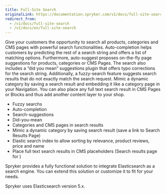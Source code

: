 ```yaml
---
title: Full-Site Search
originalLink: https://documentation.spryker.com/v1/docs/full-site-search
redirect_from:
  - /v1/docs/full-site-search
  - /v1/docs/en/full-site-search
---
```


Give your customers the opportunity to search all products, categories and CMS pages with powerful search functionalities. Auto-completion helps customers by predicting the rest of a search string and offers a list of matching options. Furthermore, auto-suggest proposes on-the-fly page suggestions for products, categories or CMS Pages. The search also includes a “did you mean” suggestions plugin that offers typo corrections for the search string. Additionally, a fuzzy-search feature suggests search results that do not exactly match the search request. Mimic a dynamic category by saving a search result and embedding it like a category page in your Navigation. You can also place any full text search result in CMS Pages or Blocks and thus add another content layer to your shop.

* Fuzzy searchs
* Auto-completion
* Search-suggestions
* Did-you-mean
* Categories and CMS pages in search results
* Mimic a dynamic category by saving search result (save a link to Search Results Page)
* Elastic search index to allow sorting by relevance, product reviews, price and name
* Place full text search results in CMS placeholders (Search results page for )

Spryker provides a fully functional solution to integrate Elasticsearch as a search engine. You can extend this solution or customize it to fit for your needs.

Spryker uses Elasticsearch version 5.x.


